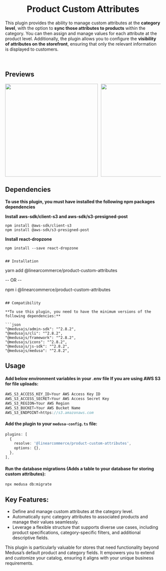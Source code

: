 <h1 align="center">Product Custom Attributes</h1>

<p>This plugin provides the ability to manage custom attributes at the <strong>category level</strong>, with the option to <strong>sync those attributes to products</strong> within the category. You can then assign and manage values for each attribute at the product level. Additionally, the plugin allows you to configure the <strong>visibility of attributes on the storefront</strong>, ensuring that only the relevant information is displayed to customers.
</strong></p>

<br />

## Previews
<div style="display:flex; overflow-x: auto; gap: 10px; scroll-snap-type: x mandatory;">
  <img src="https://linearcommerce.s3.us-east-1.amazonaws.com/assest/custom_attribute.png" width="300" style="scroll-snap-align: start;" />
  <img src="https://linearcommerce.s3.us-east-1.amazonaws.com/assest/two_brand.png" width="300" style="scroll-snap-align: start;" />
</div>

## Dependencies
**To use this plugin, you must have installed the following npm packages dependencies**

**Install aws-sdk/client-s3 and aws-sdk/s3-presigned-post** 

```
npm install @aws-sdk/client-s3
npm install @aws-sdk/s3-presigned-post

```
**Install react-dropzone** 

```
npm install --save react-dropzone


## Installation

```
yarn add @linearcommerce/product-custom-attributes

-- OR -- 

npm i @linearcommerce/product-custom-attributes
```

## Compatibility

**To use this plugin, you need to have the minimum versions of the following dependencies:**

```json
"@medusajs/admin-sdk": "^2.8.2",
"@medusajs/cli": "^2.8.2",
"@medusajs/framework": "^2.8.2",
"@medusajs/icons": "^2.8.2",
"@medusajs/js-sdk": "^2.8.2",
"@medusajs/medusa": "^2.8.2",
```

## Usage

#### Add below environment variables in your .env file If you are using AWS S3 for file uploads:

```ts
AWS_S3_ACCESS_KEY_ID=Your AWS Access Key ID
AWS_S3_ACCESS_SECRET=Your AWS Access Secret Key
AWS_S3_REGION=Your AWS Region
AWS_S3_BUCKET=Your AWS Bucket Name
AWS_S3_ENDPOINT=https://s3.amazonaws.com
```



#### Add the plugin to your `medusa-config.ts` file:

```ts
plugins: [
  {
    resolve: '@linearcommerce/product-custom-attributes',
    options: {},
  },
],
```

#### Run the database migrations (Adds a table to your database for storing custom attributes):

```
npx medusa db:migrate
```


## Key Features:

- Define and manage custom attributes at the category level.  
- Automatically sync category attributes to associated products and manage their values seamlessly.  
- Leverage a flexible structure that supports diverse use cases, including product specifications, category-specific filters, and additional descriptive fields.  

This plugin is particularly valuable for stores that need functionality beyond Medusa’s default product and category fields. It empowers you to extend and customize your catalog, ensuring it aligns with your unique business requirements.

